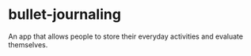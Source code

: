 # bullet-journaling
 An app that allows people to store their everyday activities and evaluate themselves.
